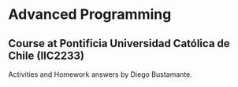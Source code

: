 # Advanced Programming
## Course at Pontificia Universidad Católica de Chile (IIC2233)
Activities and Homework answers by Diego Bustamante.
